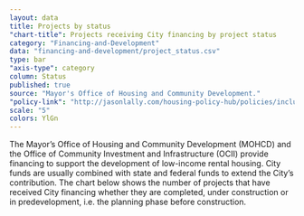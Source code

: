 ```yaml
---
layout: data
title: Projects by status
"chart-title": Projects receiving City financing by project status
category: "Financing-and-Development"
data: "financing-and-development/project_status.csv"
type: bar
"axis-type": category
column: Status
published: true
source: "Mayor's Office of Housing and Community Development."
"policy-link": "http://jasonlally.com/housing-policy-hub/policies/inclusionary-housing/"
scale: "5"
colors: YlGn
---
```


The Mayor’s Office of Housing and Community Development (MOHCD) and the Office of Community Investment and Infrastructure (OCII) provide financing to support the development of low-income rental housing. City funds are usually combined with state and federal funds to extend the City’s contribution. The chart below shows the number of projects that have received City financing whether they are completed, under construction or in predevelopment, i.e. the planning phase before construction.